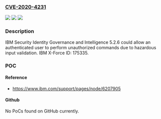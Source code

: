 ### [CVE-2020-4231](https://cve.mitre.org/cgi-bin/cvename.cgi?name=CVE-2020-4231)
![](https://img.shields.io/static/v1?label=Product&message=Security%20Identity%20Governance%20and%20Intelligence&color=blue)
![](https://img.shields.io/static/v1?label=Version&message=5.2.6%20&color=brightgreen)
![](https://img.shields.io/static/v1?label=Vulnerability&message=Bypass%20Security&color=brightgreen)

### Description

IBM Security Identity Governance and Intelligence 5.2.6 could allow an authenticated user to perform unauthorized commands due to hazardous input validation. IBM X-Force ID: 175335.

### POC

#### Reference
- https://www.ibm.com/support/pages/node/6207905

#### Github
No PoCs found on GitHub currently.

